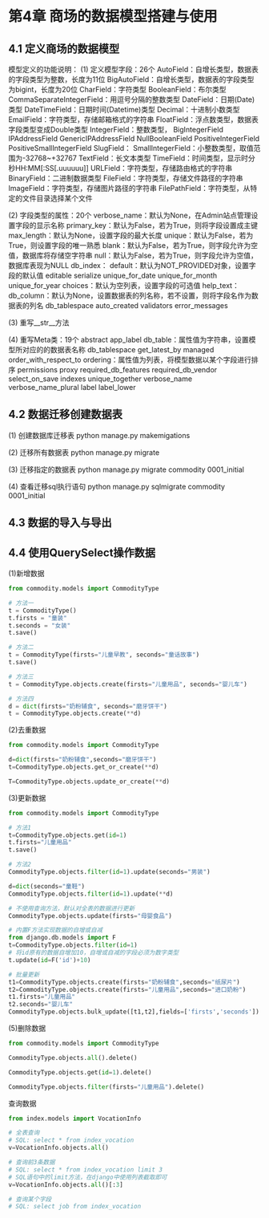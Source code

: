 # 第4章 商场的数据模型搭建与使用

## 4.1 定义商场的数据模型

模型定义的功能说明：
(1) 定义模型字段：26个
AutoField：自增长类型，数据表的字段类型为整数，长度为11位
BigAutoField：自增长类型，数据表的字段类型为bigint，长度为20位
CharField：字符类型
BooleanField：布尔类型
CommaSeparateIntegerField：用逗号分隔的整数类型
DateField：日期(Date)类型
DateTimeField：日期时间(Datetime)类型
Decimal：十进制小数类型
EmailField：字符类型，存储邮箱格式的字符串
FloatField：浮点数类型，数据表字段类型变成Double类型
IntegerField：整数类型，
BigIntegerField
IPAddressField
GenericIPAddressField
NullBooleanField
PositiveIntegerField
PositiveSmallIntegerField
SlugField：
SmallIntegerField：小整数类型，取值范围为-32768~+32767
TextField：长文本类型
TimeField：时间类型，显示时分秒HH:MM[:SS[.uuuuuu]]
URLField：字符类型，存储路由格式的字符串
BinaryField：二进制数据类型
FileField：字符类型，存储文件路径的字符串
ImageField：字符类型，存储图片路径的字符串
FilePathField：字符类型，从特定的文件目录选择某个文件

(2) 字段类型的属性：20个
verbose_name：默认为None，在Admin站点管理设置字段的显示名称
primary_key：默认为False，若为True，则将字段设置成主键
max_length：默认为None，设置字段的最大长度
unique：默认为False，若为True，则设置字段的唯一熟悉
blank：默认为False，若为True，则字段允许为空值，数据库将存储空字符串
null：默认为False，若为True，则字段允许为空值，数据库表现为NULL
db_index：
default：默认为NOT_PROVIDED对象，设置字段的默认值
editable
serialize
unique_for_date
unique_for_month
unique_for_year
choices：默认为空列表，设置字段的可选值
help_text：
db_column：默认为None，设置数据表的列名称，若不设置，则将字段名作为数据表的列名
db_tablespace
auto_created
validators
error_messages

(3) 重写__str__方法


(4) 重写Meta类：19个
abstract
app_label
db_table：属性值为字符串，设置模型所对应的的数据表名称
db_tablespace
get_latest_by
managed
order_with_respect_to
ordering：属性值为列表，将模型数据以某个字段进行排序
permissions
proxy
required_db_features
required_db_vendor
select_on_save
indexes
unique_together
verbose_name
verbose_name_plural
label
label_lower

## 4.2 数据迁移创建数据表
(1) 创建数据库迁移表
python manage.py makemigations

(2) 迁移所有数据表
python manage.py migrate

(3) 迁移指定的数据表
python manage.py migrate commodity 0001_initial

(4) 查看迁移sql执行语句
python manage.py sqlmigrate commodity 0001_initial

## 4.3 数据的导入与导出


## 4.4 使用QuerySelect操作数据

(1)新增数据
```python
from commodity.models import CommodityType

# 方法一
t = CommodityType()
t.firsts = "童装"
t.seconds = "女装"
t.save()

# 方法二
t = CommodityType(firsts="儿童早教", seconds="童话故事")
t.save()

# 方法三
t = CommodityType.objects.create(firsts="儿童用品", seconds="婴儿车")

# 方法四
d = dict(firsts="奶粉辅食", seconds="磨牙饼干")
t = CommodityType.objects.create(**d)
```

(2)去重数据
```python
from commodity.models import CommodityType

d=dict(firsts="奶粉辅食",seconds="磨牙饼干")
t=CommodityType.objects.get_or_create(**d)

T=CommodityType.objects.update_or_create(**d)
```

(3)更新数据
```python
from commodity.models import CommodityType

# 方法1
t=CommodityType.objects.get(id=1)
t.firsts="儿童用品"
t.save()

# 方法2
CommodityType.objects.filter(id=1).update(seconds="男装")

d=dict(seconds="童鞋")
CommodityType.objects.filter(id=1).update(**d)

# 不使用查询方法，默认对全表的数据进行更新
CommodityType.objects.update(firsts="母婴食品")

# 内置F方法实现数据的自增或自减
from django.db.models import F
t=CommodityType.objects.filter(id=1)
# 将id原有的数据自增加10，自增或自减的字段必须为数字类型
t.update(id=F('id')+10)

# 批量更新
t1=CommodityType.objects.create(firsts="奶粉辅食",seconds="纸尿片")
t2=CommodityType.objects.create(firsts="儿童用品",seconds="进口奶粉")
t1.firsts="儿童用品"
t2.seconds="婴儿车"
CommodityType.objects.bulk_update([t1,t2],fields=['firsts','seconds'])
```

(5)删除数据
```python
from commodity.models import CommodityType

CommodityType.objects.all().delete()

CommodityType.objects.get(id=1).delete()

CommodityType.objects.filter(firsts="儿童用品").delete()
```

查询数据
```python
from index.models import VocationInfo

# 全表查询
# SQL: select * from index_vocation
v=VocationInfo.objects.all()

# 查询前3条数据
# SQL: select * from index_vocation limit 3
# SQL语句中的limit方法，在django中使用列表截取即可
v=VocationInfo.objects.all()[:3]

# 查询某个字段
# SQL: select job from index_vocation


```